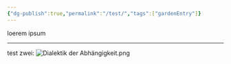 ```yaml
---
{"dg-publish":true,"permalink":"/test/","tags":["gardenEntry"]}
---
```


loerem ipsum
___
test zwei:
![Dialektik der Abhängigkeit.png](/img/user/Dialektik%20der%20Abh%C3%A4ngigkeit.png)